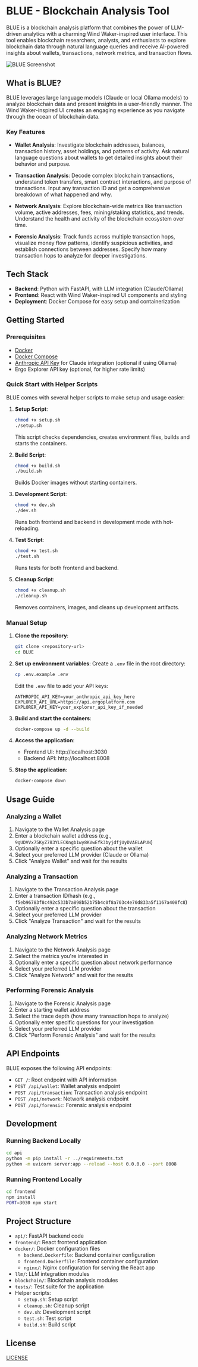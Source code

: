# BLUE - Blockchain Analysis Tool

BLUE is a blockchain analysis platform that combines the power of LLM-driven analytics with a charming Wind Waker-inspired user interface. This tool enables blockchain researchers, analysts, and enthusiasts to explore blockchain data through natural language queries and receive AI-powered insights about wallets, transactions, network metrics, and transaction flows.

![BLUE Screenshot](./docs/blue-screenshot.png)

## What is BLUE?

BLUE leverages large language models (Claude or local Ollama models) to analyze blockchain data and present insights in a user-friendly manner. The Wind Waker-inspired UI creates an engaging experience as you navigate through the ocean of blockchain data.

### Key Features

- **Wallet Analysis**: Investigate blockchain addresses, balances, transaction history, asset holdings, and patterns of activity. Ask natural language questions about wallets to get detailed insights about their behavior and purpose.

- **Transaction Analysis**: Decode complex blockchain transactions, understand token transfers, smart contract interactions, and purpose of transactions. Input any transaction ID and get a comprehensive breakdown of what happened and why.

- **Network Analysis**: Explore blockchain-wide metrics like transaction volume, active addresses, fees, mining/staking statistics, and trends. Understand the health and activity of the blockchain ecosystem over time.

- **Forensic Analysis**: Track funds across multiple transaction hops, visualize money flow patterns, identify suspicious activities, and establish connections between addresses. Specify how many transaction hops to analyze for deeper investigations.

## Tech Stack

- **Backend**: Python with FastAPI, with LLM integration (Claude/Ollama)
- **Frontend**: React with Wind Waker-inspired UI components and styling
- **Deployment**: Docker Compose for easy setup and containerization

## Getting Started

### Prerequisites

- [Docker](https://docs.docker.com/get-docker/)
- [Docker Compose](https://docs.docker.com/compose/install/)
- [Anthropic API Key](https://www.anthropic.com/) for Claude integration (optional if using Ollama)
- Ergo Explorer API key (optional, for higher rate limits)

### Quick Start with Helper Scripts

BLUE comes with several helper scripts to make setup and usage easier:

1. **Setup Script**:
   ```bash
   chmod +x setup.sh
   ./setup.sh
   ```
   This script checks dependencies, creates environment files, builds and starts the containers.

2. **Build Script**:
   ```bash
   chmod +x build.sh
   ./build.sh
   ```
   Builds Docker images without starting containers.

3. **Development Script**:
   ```bash
   chmod +x dev.sh
   ./dev.sh
   ```
   Runs both frontend and backend in development mode with hot-reloading.

4. **Test Script**:
   ```bash
   chmod +x test.sh
   ./test.sh
   ```
   Runs tests for both frontend and backend.

5. **Cleanup Script**:
   ```bash
   chmod +x cleanup.sh
   ./cleanup.sh
   ```
   Removes containers, images, and cleans up development artifacts.

### Manual Setup

1. **Clone the repository**:
   ```bash
   git clone <repository-url>
   cd BLUE
   ```

2. **Set up environment variables**:
   Create a `.env` file in the root directory:
   ```bash
   cp .env.example .env
   ```
   Edit the `.env` file to add your API keys:
   ```
   ANTHROPIC_API_KEY=your_anthropic_api_key_here
   EXPLORER_API_URL=https://api.ergoplatform.com
   EXPLORER_API_KEY=your_explorer_api_key_if_needed
   ```

3. **Build and start the containers**:
   ```bash
   docker-compose up -d --build
   ```

4. **Access the application**:
   - Frontend UI: http://localhost:3030
   - Backend API: http://localhost:8008

5. **Stop the application**:
   ```bash
   docker-compose down
   ```

## Usage Guide

### Analyzing a Wallet

1. Navigate to the Wallet Analysis page
2. Enter a blockchain wallet address (e.g., `9gUDVVx75KyZ783YLECKngb1wy8KVwEfk3byjdfjUyDVAELAPUN`)
3. Optionally enter a specific question about the wallet
4. Select your preferred LLM provider (Claude or Ollama)
5. Click "Analyze Wallet" and wait for the results

### Analyzing a Transaction

1. Navigate to the Transaction Analysis page
2. Enter a transaction ID/hash (e.g., `f5eb96783f8c492c533b7a898b52b75b4c0f8a703c4e70d833a5f1167a408fc8`)
3. Optionally enter a specific question about the transaction
4. Select your preferred LLM provider
5. Click "Analyze Transaction" and wait for the results

### Analyzing Network Metrics

1. Navigate to the Network Analysis page
2. Select the metrics you're interested in
3. Optionally enter a specific question about network performance
4. Select your preferred LLM provider
5. Click "Analyze Network" and wait for the results

### Performing Forensic Analysis

1. Navigate to the Forensic Analysis page
2. Enter a starting wallet address
3. Select the trace depth (how many transaction hops to analyze)
4. Optionally enter specific questions for your investigation
5. Select your preferred LLM provider
6. Click "Perform Forensic Analysis" and wait for the results

## API Endpoints

BLUE exposes the following API endpoints:

- `GET /`: Root endpoint with API information
- `POST /api/wallet`: Wallet analysis endpoint
- `POST /api/transaction`: Transaction analysis endpoint
- `POST /api/network`: Network analysis endpoint
- `POST /api/forensic`: Forensic analysis endpoint

## Development

### Running Backend Locally

```bash
cd api
python -m pip install -r ../requirements.txt
python -m uvicorn server:app --reload --host 0.0.0.0 --port 8008
```

### Running Frontend Locally

```bash
cd frontend
npm install
PORT=3030 npm start
```

## Project Structure

- `api/`: FastAPI backend code
- `frontend/`: React frontend application
- `docker/`: Docker configuration files
  - `backend.Dockerfile`: Backend container configuration
  - `frontend.Dockerfile`: Frontend container configuration
  - `nginx/`: Nginx configuration for serving the React app
- `llm/`: LLM integration modules
- `blockchain/`: Blockchain analysis modules
- `tests/`: Test suite for the application
- Helper scripts:
  - `setup.sh`: Setup script
  - `cleanup.sh`: Cleanup script
  - `dev.sh`: Development script
  - `test.sh`: Test script
  - `build.sh`: Build script

## License

[LICENSE](./LICENSE)
